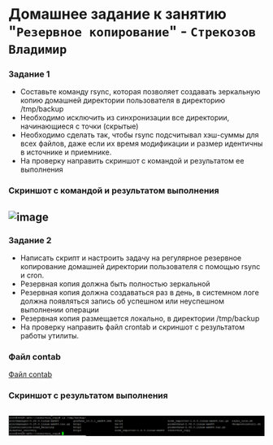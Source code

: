 # Домашнее задание к занятию "`Резервное копирование`" - `Стрекозов Владимир`

### Задание 1
* Составьте команду rsync, которая позволяет создавать зеркальную копию домашней директории пользователя в директорию /tmp/backup
* Необходимо исключить из синхронизации все директории, начинающиеся с точки (скрытые)
* Необходимо сделать так, чтобы rsync подсчитывал хэш-суммы для всех файлов, даже если их время модификации и размер идентичны в источнике и приемнике.
* На проверку направить скриншот с командой и результатом ее выполнения
### Скриншот с командой и результатом выполнения
![image](https://github.com/user-attachments/assets/f4279c03-990a-4732-909b-6356a7c6c7d9)
---

### Задание 2
* Написать скрипт и настроить задачу на регулярное резервное копирование домашней директории пользователя с помощью rsync и cron.
* Резервная копия должна быть полностью зеркальной
* Резервная копия должна создаваться раз в день, в системном логе должна появляться запись об успешном или неуспешном выполнении операции
* Резервная копия размещается локально, в директории /tmp/backup
* На проверку направить файл crontab и скриншот с результатом работы утилиты.
### Файл contab
[Файл contab](https://github.com/mrt2h/REZERVCOPY/blob/main/rsync_cron.sh)
### Скриншот с результатом выполнения
![](https://github.com/mrt2h/REZERVCOPY/blob/main/Z2.png)
---
